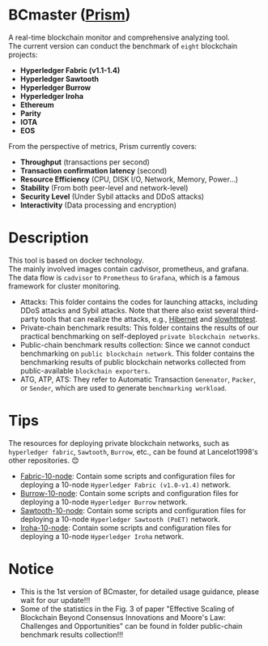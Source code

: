 # BCmaster ([Prism](https://arxiv.org/pdf/2001.01865.pdf "悬停显示"))
A real-time blockchain monitor and comprehensive analyzing tool.<br> 
The current version can conduct the benchmark of `eight` blockchain projects:<br> 
* **Hyperledger Fabric (v1.1-1.4)**<br> 
* **Hyperledger Sawtooth**<br> 
* **Hyperledger Burrow**<br> 
* **Hyperledger Iroha**<br> 
* **Ethereum**<br> 
* **Parity**<br> 
* **IOTA**<br> 
* **EOS**<br> 

From the perspective of metrics, Prism currently covers:<br> 
* **Throughput** (transactions per second)<br> 
* **Transaction confirmation latency** (second)<br> 
* **Resource Efficiency** (CPU, DISK I/O, Network, Memory, Power...)<br> 
* **Stability** (From both peer-level and network-level)<br> 
* **Security Level** (Under Sybil attacks and DDoS attacks)<br> 
* **Interactivity** (Data processing and encryption)<br> 

# Description<br> 
This tool is based on docker technology.<br>
The mainly involved images contain cadvisor, prometheus, and grafana.<br> 
The data flow is `cadvisor` to `Prometheus` to `Grafana`, which is a famous framework for cluster monitoring.
* Attacks: This folder contains the codes for launching attacks, including DDoS attacks and Sybil attacks. Note that there also exist several third-party tools that can realize the attacks, e.g., [Hibernet](https:https://github.com/All3xJ/Hibernet "悬停显示") and [slowhttptest](https://github.com/shekyan/slowhttptest "悬停显示").
* Private-chain benchmark results: This folder contains the results of our practical benchmarking on self-deployed `private blockchain networks`.<br>
* Public-chain benchmark results collection: Since we cannot conduct benchmarking on `public blockchain network`. This folder contains the benchmarking results of public blockchain networks collected from public-available `blockchain exporters`.<br>
* ATG, ATP, ATS: They refer to Automatic Transaction `Genenator`, `Packer`, or `Sender`, which are used to generate `benchmarking workload`.

# Tips
The resources for deploying private blockchain networks, such as `hyperledger fabric`, `Sawtooth`, `Burrow`, etc., can be found at Lancelot1998's other repositories. :blush:<br>
* [Fabric-10-node](https://github.com/Lancelot1998/Fabric-10-node "悬停显示"): Contain some scripts and configuration files for deploying a 10-node `Hyperledger Fabric (v1.0-v1.4)` network.<br>
* [Burrow-10-node](https://github.com/Lancelot1998/Burrow-10-node "悬停显示"): Contain some scripts and configuration files for deploying a 10-node `Hyperledger Burrow` network.<br>
* [Sawtooth-10-node](https://github.com/Lancelot1998/Sawtooth-10-node "悬停显示"): Contain some scripts and configuration files for deploying a 10-node `Hyperledger Sawtooth (PoET)` network.<br>
* [Iroha-10-node](https://github.com/Lancelot1998/Iroha-10-node "悬停显示"): Contain some scripts and configuration files for deploying a 10-node `Hyperledger Iroha` network.<br>

# Notice
* This is the 1st version of BCmaster, for detailed usage guidance, please wait for our update!!!<br>
* Some of the statistics in the Fig. 3 of paper "Effective Scaling of Blockchain Beyond Consensus Innovations and Moore's Law: Challenges and Opportunities" can be found in folder public-chain benchmark results collection!!!
